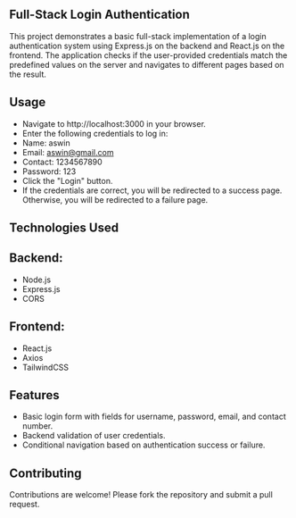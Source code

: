 ## Full-Stack Login Authentication
This project demonstrates a basic full-stack implementation of a login authentication system using Express.js on the backend and React.js on the frontend. The application checks if the user-provided credentials match the predefined values on the server and navigates to different pages based on the result.

## Usage
- Navigate to http://localhost:3000 in your browser.
- Enter the following credentials to log in:
- Name: aswin
- Email: aswin@gmail.com
- Contact: 1234567890
- Password: 123
- Click the "Login" button.
- If the credentials are correct, you will be redirected to a success page. Otherwise, you will be redirected to a failure page.

## Technologies Used
## Backend:
- Node.js
- Express.js
- CORS
## Frontend:
- React.js
- Axios
- TailwindCSS
  
## Features
- Basic login form with fields for username, password, email, and contact number.
- Backend validation of user credentials.
- Conditional navigation based on authentication success or failure.

## Contributing
Contributions are welcome! Please fork the repository and submit a pull request.



